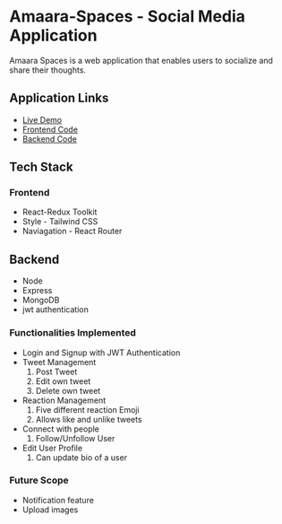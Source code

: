 # Amaara-Spaces - Social Media Application

Amaara Spaces is a web application that enables users to socialize and share their thoughts.

## Application Links
 - [Live Demo](https://amaara-spaces.netlify.app/)
 - [Frontend Code](https://github.com/sruthiragupathy/amaara-social-media)
 - [Backend Code](https://github.com/sruthiragupathy/amaara-social-media-backend/tree/development)

## Tech Stack

### Frontend
- React-Redux Toolkit
- Style - Tailwind CSS
- Naviagation - React Router 

## Backend
- Node
- Express
- MongoDB
- jwt authentication

### Functionalities Implemented
- Login and Signup with JWT Authentication
- Tweet Management
  1. Post Tweet
  2. Edit own tweet
  3. Delete own tweet
- Reaction Management
  1. Five different reaction Emoji
  2. Allows like and unlike tweets
- Connect with people
  1. Follow/Unfollow User
- Edit User Profile
  1. Can update bio of a user

### Future Scope
- Notification feature
- Upload images
